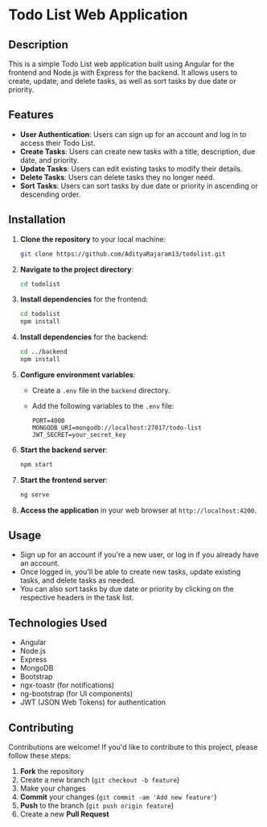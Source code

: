 # Todo List Web Application

## Description

This is a simple Todo List web application built using Angular for the frontend and Node.js with Express for the backend. It allows users to create, update, and delete tasks, as well as sort tasks by due date or priority.

## Features

- **User Authentication**: Users can sign up for an account and log in to access their Todo List.
- **Create Tasks**: Users can create new tasks with a title, description, due date, and priority.
- **Update Tasks**: Users can edit existing tasks to modify their details.
- **Delete Tasks**: Users can delete tasks they no longer need.
- **Sort Tasks**: Users can sort tasks by due date or priority in ascending or descending order.

## Installation

1. **Clone the repository** to your local machine:

    ```bash
    git clone https://github.com/AdityaRajaram13/todolist.git
    ```

2. **Navigate to the project directory**:

    ```bash
    cd todolist
    ```

3. **Install dependencies** for the frontend:

    ```bash
    cd todolist
    npm install
    ```

4. **Install dependencies** for the backend:

    ```bash
    cd ../backend
    npm install
    ```

5. **Configure environment variables**:

    - Create a `.env` file in the `backend` directory.
    - Add the following variables to the `.env` file:

        ```
        PORT=4000
        MONGODB_URI=mongodb://localhost:27017/todo-list
        JWT_SECRET=your_secret_key
        ```

6. **Start the backend server**:

    ```bash
    npm start
    ```

7. **Start the frontend server**:

    ```bash
    ng serve
    ```

8. **Access the application** in your web browser at `http://localhost:4200`.

## Usage

- Sign up for an account if you're a new user, or log in if you already have an account.
- Once logged in, you'll be able to create new tasks, update existing tasks, and delete tasks as needed.
- You can also sort tasks by due date or priority by clicking on the respective headers in the task list.

## Technologies Used

- Angular
- Node.js
- Express
- MongoDB
- Bootstrap
- ngx-toastr (for notifications)
- ng-bootstrap (for UI components)
- JWT (JSON Web Tokens) for authentication

## Contributing

Contributions are welcome! If you'd like to contribute to this project, please follow these steps:

1. **Fork** the repository
2. Create a new branch (`git checkout -b feature`)
3. Make your changes
4. **Commit** your changes (`git commit -am 'Add new feature'`)
5. **Push** to the branch (`git push origin feature`)
6. Create a new **Pull Request**


